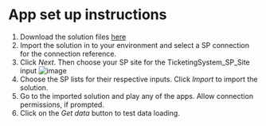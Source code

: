 # App set up instructions
1. Download the solution files [here](SPListSolutionDemo_Latest.zip)
2. Import the solution in to your environment and select a SP connection for the connection reference.
3. Click *Next*. Then choose your SP site for the TicketingSystem_SP_Site input ![image](https://github.com/adedaporh/sp_delegation_solution/assets/33579016/82c13e93-28e1-4a97-8309-5bdabd254e61)
4. Choose the SP lists for their respective inputs. Click *Import* to import the solution.
5. Go to the imported solution and play any of the apps. Allow connection permissions, if prompted.
7. Click on the *Get data* button to test data loading.
